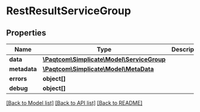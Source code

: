 # RestResultServiceGroup

## Properties

 Name         | Type                                                      | Description | Notes      
--------------|-----------------------------------------------------------|-------------|------------
 **data**     | [**\Paqtcom\Simplicate\Model\ServiceGroup**](ServiceGroup.md) |             | [optional] 
 **metadata** | [**\Paqtcom\Simplicate\Model\MetaData**](MetaData.md)         |             | [optional] 
 **errors**   | **object[]**                                              |             | [optional] 
 **debug**    | **object[]**                                              |             | [optional] 

[[Back to Model list]](../README.md#documentation-for-models) [[Back to API list]](../README.md#documentation-for-api-endpoints) [[Back to README]](../README.md)


